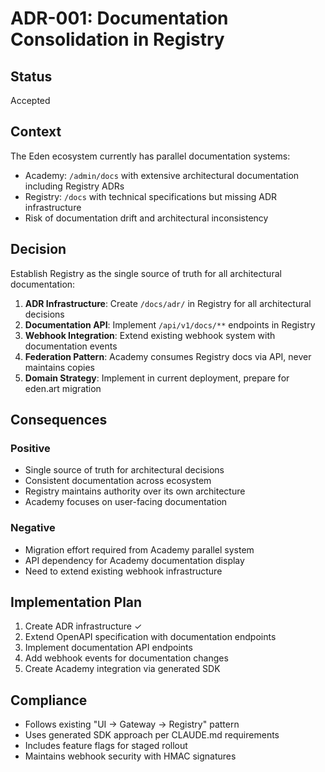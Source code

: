 # ADR-001: Documentation Consolidation in Registry

## Status
Accepted

## Context
The Eden ecosystem currently has parallel documentation systems:
- Academy: `/admin/docs` with extensive architectural documentation including Registry ADRs
- Registry: `/docs` with technical specifications but missing ADR infrastructure
- Risk of documentation drift and architectural inconsistency

## Decision
Establish Registry as the single source of truth for all architectural documentation:

1. **ADR Infrastructure**: Create `/docs/adr/` in Registry for all architectural decisions
2. **Documentation API**: Implement `/api/v1/docs/**` endpoints in Registry
3. **Webhook Integration**: Extend existing webhook system with documentation events
4. **Federation Pattern**: Academy consumes Registry docs via API, never maintains copies
5. **Domain Strategy**: Implement in current deployment, prepare for eden.art migration

## Consequences
### Positive
- Single source of truth for architectural decisions
- Consistent documentation across ecosystem
- Registry maintains authority over its own architecture
- Academy focuses on user-facing documentation

### Negative
- Migration effort required from Academy parallel system
- API dependency for Academy documentation display
- Need to extend existing webhook infrastructure

## Implementation Plan
1. Create ADR infrastructure ✓
2. Extend OpenAPI specification with documentation endpoints
3. Implement documentation API endpoints
4. Add webhook events for documentation changes
5. Create Academy integration via generated SDK

## Compliance
- Follows existing "UI → Gateway → Registry" pattern
- Uses generated SDK approach per CLAUDE.md requirements
- Includes feature flags for staged rollout
- Maintains webhook security with HMAC signatures